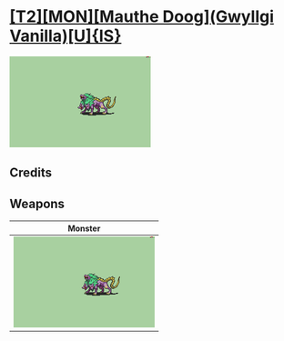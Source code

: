 # [\[T2\]\[MON\]\[Mauthe Doog\]\(Gwyllgi Vanilla\)\[U\]{IS}](../%5BT2%5D%5BMON%5D%5BMauthe%20Doog%5D(Gwyllgi%20Vanilla)%5BU%5D%7BIS%7D)

<img src="./8.%20Monster/Monster_000.png" alt="[T2][MON][Mauthe Doog](Gwyllgi Vanilla)[U]{IS} standing" />

## Credits



## Weapons


|Monster |
|  :---: |
| <img alt="Monster animation" src="./8.%20Monster/Monster.gif" /> |
